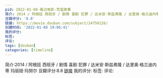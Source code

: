 ```yaml
---
pid: 2022-01-08-看过电影-荒蛮故事
简介: 2014 / 阿根廷 西班牙 / 剧情 喜剧 犯罪 / 达米安·斯兹弗隆 / 达里奥·格兰迪内蒂 玛丽娅·玛努尔
豆瓣评分: '8.8'
链接: https://movie.douban.com/subject/24750126/
创建时间: '2022-01-08 19:06:41'
我的评分:
标签:
评论:
tags: [douban]
categories: [timeline]
---
```

简介:2014 / 阿根廷 西班牙 / 剧情 喜剧 犯罪 / 达米安·斯兹弗隆 / 达里奥·格兰迪内蒂 玛丽娅·玛努尔
豆瓣评分:8.8
[链接](https://movie.douban.com/subject/24750126/)
我的评分:
标签:
评论:
